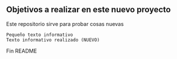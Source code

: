 ## Objetivos a realizar en este nuevo proyecto 

Este repositorio sirve para probar cosas nuevas

	Pequeño texto informativo 
	Texto informativo realizado (NUEVO)

Fin README
